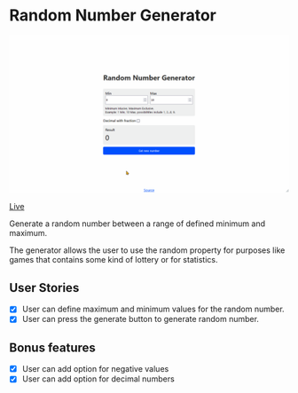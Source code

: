 # Random Number Generator

![Random Number Generator](screencast.gif)

[Live]()

Generate a random number between a range of defined minimum and maximum.

The generator allows the user to use the random property for purposes like games that contains some kind of lottery or for statistics.

## User Stories

-   [x] User can define maximum and minimum values for the random number.
-   [x] User can press the generate button to generate random number.

## Bonus features

-   [x] User can add option for negative values
-   [x] User can add option for decimal numbers
